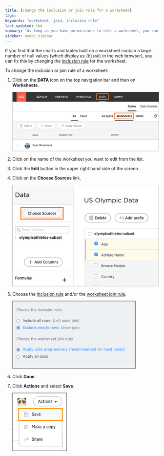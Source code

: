 ```yaml
---
title: [Change the inclusion or join rule for a worksheet]
tags:
keywords: "worksheet, join, inclusion rule"
last_updated: tbd
summary: "As long as you have permissions to edit a worksheet, you can always go into it and set a different inclusion rule or join rule."
sidebar: mydoc_sidebar
---
```


If you find that the charts and tables built on a worksheet contain a large number of null values (which display as `{blank}` in the web browser), you can fix this by changing the [inclusion rule](about_inclusion_rule.html#) for the worksheet.

To change the inclusion or join rule of a worksheet:

1. Click on the **DATA** icon on the top navigation bar and then on **Worksheets**.

    ![](../../shared/conrefs/../../images/data_icon_and_worksheets.png)

2. Click on the name of the worksheet you want to edit from the list.
3. Click the **Edit** button in the upper right hand side of the screen.
4.  Click on the **Choose Sources** link.

    ![](../../shared/conrefs/../../images/worksheet_add_sources_link.png)

5. Choose the [inclusion rule](about_inclusion_rule.html#) and/or the [worksheet join rule](progressive_joins.html#).

     ![](../../images/worksheet_join_incusion_rule.png "The worksheet join rule and inclusion rule")

6. Click **Done**.
7.  Click **Actions** and select **Save**.

    ![](../../shared/conrefs/../../images/action_save_worksheet.png "Save a worksheet")
